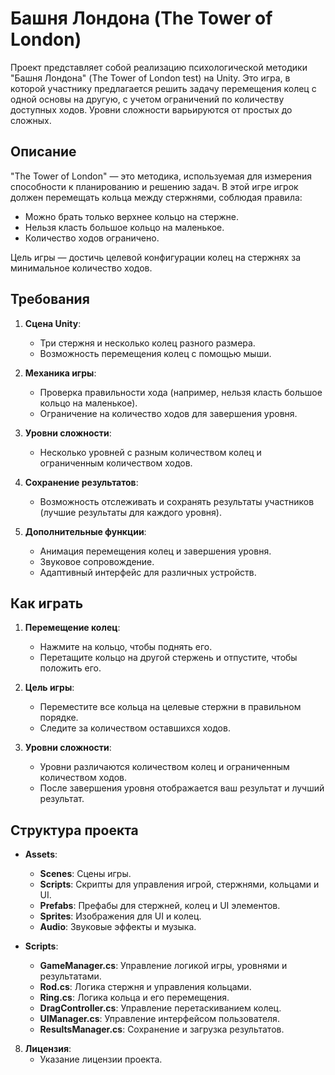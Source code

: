 # Башня Лондона (The Tower of London)

Проект представляет собой реализацию психологической методики "Башня Лондона" (The Tower of London test) на Unity. Это игра, в которой участнику предлагается решить задачу перемещения колец с одной основы на другую, с учетом ограничений по количеству доступных ходов. Уровни сложности варьируются от простых до сложных.

## Описание

"The Tower of London" — это методика, используемая для измерения способности к планированию и решению задач. В этой игре игрок должен перемещать кольца между стержнями, соблюдая правила:
- Можно брать только верхнее кольцо на стержне.
- Нельзя класть большое кольцо на маленькое.
- Количество ходов ограничено.

Цель игры — достичь целевой конфигурации колец на стержнях за минимальное количество ходов.

## Требования

1. **Сцена Unity**:
   - Три стержня и несколько колец разного размера.
   - Возможность перемещения колец с помощью мыши.

2. **Механика игры**:
   - Проверка правильности хода (например, нельзя класть большое кольцо на маленькое).
   - Ограничение на количество ходов для завершения уровня.

3. **Уровни сложности**:
   - Несколько уровней с разным количеством колец и ограниченным количеством ходов.

4. **Сохранение результатов**:
   - Возможность отслеживать и сохранять результаты участников (лучшие результаты для каждого уровня).

5. **Дополнительные функции**:
   - Анимация перемещения колец и завершения уровня.
   - Звуковое сопровождение.
   - Адаптивный интерфейс для различных устройств.

## Как играть

1. **Перемещение колец**:
   - Нажмите на кольцо, чтобы поднять его.
   - Перетащите кольцо на другой стержень и отпустите, чтобы положить его.

2. **Цель игры**:
   - Переместите все кольца на целевые стержни в правильном порядке.
   - Следите за количеством оставшихся ходов.

3. **Уровни сложности**:
   - Уровни различаются количеством колец и ограниченным количеством ходов.
   - После завершения уровня отображается ваш результат и лучший результат.

## Структура проекта

- **Assets**:
  - **Scenes**: Сцены игры.
  - **Scripts**: Скрипты для управления игрой, стержнями, кольцами и UI.
  - **Prefabs**: Префабы для стержней, колец и UI элементов.
  - **Sprites**: Изображения для UI и колец.
  - **Audio**: Звуковые эффекты и музыка.

- **Scripts**:
  - **GameManager.cs**: Управление логикой игры, уровнями и результатами.
  - **Rod.cs**: Логика стержня и управления кольцами.
  - **Ring.cs**: Логика кольца и его перемещения.
  - **DragController.cs**: Управление перетаскиванием колец.
  - **UIManager.cs**: Управление интерфейсом пользователя.
  - **ResultsManager.cs**: Сохранение и загрузка результатов.

8. **Лицензия**:
   - Указание лицензии проекта.
